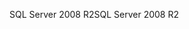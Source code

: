 <span data-ttu-id="8e0ba-101">SQL Server 2008 R2</span><span class="sxs-lookup"><span data-stu-id="8e0ba-101">SQL Server 2008 R2</span></span>
